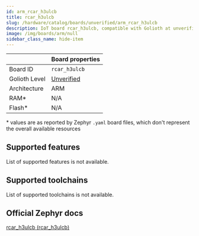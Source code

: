 ```yaml
---
id: arm_rcar_h3ulcb
title: rcar_h3ulcb
slug: /hardware/catalog/boards/unverified/arm_rcar_h3ulcb
description: IoT board rcar_h3ulcb, compatible with Golioth at unverified level.
image: /img/boards/arm/null
sidebar_class_name: hide-item
---
```


[//]: # (This is an auto-generated file, do not edit! Changes to it will be lost upon re-generation)



|                | Board properties     |
| -------------  | -------------------- |
| Board ID       | `rcar_h3ulcb` |
| Golioth Level  | [Unverified](/hardware#unverified-boards) |
| Architecture   | ARM |
| RAM*           | N/A |
| Flash*         | N/A |

\* values are as reported by Zephyr `.yaml` board files, which don't represent the overall available resources



## Supported features

List of supported features is not available.

## Supported toolchains

List of supported toolchains is not available.

## Official Zephyr docs

[rcar_h3ulcb (rcar_h3ulcb)](https://docs.zephyrproject.org/latest/boards/arm/rcar_h3ulcb/doc/index.html)

